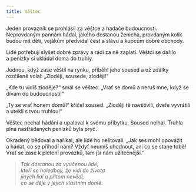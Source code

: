 ```yaml
---
title: Věštec
---
```


  

Jeden provazník se prohlásil za věštce a hadače budoucnosti. Neprovdaným pannám hádal, jakého dostanou ženicha, provdaným kolik budou mít dětí, vojákům předvídal čest a slávu a kupcům dobré obchody.

Lidé potřebují slyšet dobré zprávy a rádi za ně zaplatí. Věštci se dařilo a penízky si ukládal doma do truhly.

Jednou, když zase věštil na rynku, přiběhl jeho soused a už zdálky rozčileně volal: „Zloději, sousede, zloději!“

„Kde tu vidíš zloděje?“ smál se věštec. „Vrať se domů a neruš mne, když se dívám do budoucnosti!“

„Ty se vrať honem domů!“ křičel soused. „Zloději tě navštívili, dveře vyvrátili a utekli s tvou truhlou!“

Věštec nechal hádání a upaloval k svému příbytku. Soused nelhal. Truhla plná nastřádaných penízků byla pryč.

Okradený bědoval a naříkal, ale lidé ho nelitovali. „Jak ses mohl opovážit a hádat, co se přihodí nám? Vždyť neumíš uhodnout, ani co se stane tobě! Vrať se zase k pletení provázků, tam jsi nám užitečnější.“

> _Tak dostanou za vyučenou lidé,  
> kteří se holedbají, že vidí do života  
> jiných lidí a přitom nevědí,  
> co se děje v jejich vlastním domě._

